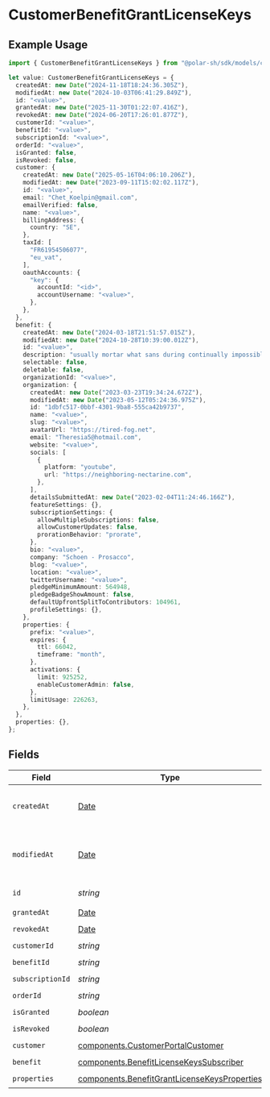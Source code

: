 # CustomerBenefitGrantLicenseKeys

## Example Usage

```typescript
import { CustomerBenefitGrantLicenseKeys } from "@polar-sh/sdk/models/components/customerbenefitgrantlicensekeys.js";

let value: CustomerBenefitGrantLicenseKeys = {
  createdAt: new Date("2024-11-18T18:24:36.305Z"),
  modifiedAt: new Date("2024-10-03T06:41:29.849Z"),
  id: "<value>",
  grantedAt: new Date("2025-11-30T01:22:07.416Z"),
  revokedAt: new Date("2024-06-20T17:26:01.877Z"),
  customerId: "<value>",
  benefitId: "<value>",
  subscriptionId: "<value>",
  orderId: "<value>",
  isGranted: false,
  isRevoked: false,
  customer: {
    createdAt: new Date("2025-05-16T04:06:10.206Z"),
    modifiedAt: new Date("2023-09-11T15:02:02.117Z"),
    id: "<value>",
    email: "Chet_Koelpin@gmail.com",
    emailVerified: false,
    name: "<value>",
    billingAddress: {
      country: "SE",
    },
    taxId: [
      "FR61954506077",
      "eu_vat",
    ],
    oauthAccounts: {
      "key": {
        accountId: "<id>",
        accountUsername: "<value>",
      },
    },
  },
  benefit: {
    createdAt: new Date("2024-03-18T21:51:57.015Z"),
    modifiedAt: new Date("2024-10-28T10:39:00.012Z"),
    id: "<value>",
    description: "usually mortar what sans during continually impossible",
    selectable: false,
    deletable: false,
    organizationId: "<value>",
    organization: {
      createdAt: new Date("2023-03-23T19:34:24.672Z"),
      modifiedAt: new Date("2023-05-12T05:24:36.975Z"),
      id: "1dbfc517-0bbf-4301-9ba8-555ca42b9737",
      name: "<value>",
      slug: "<value>",
      avatarUrl: "https://tired-fog.net",
      email: "Theresia5@hotmail.com",
      website: "<value>",
      socials: [
        {
          platform: "youtube",
          url: "https://neighboring-nectarine.com",
        },
      ],
      detailsSubmittedAt: new Date("2023-02-04T11:24:46.166Z"),
      featureSettings: {},
      subscriptionSettings: {
        allowMultipleSubscriptions: false,
        allowCustomerUpdates: false,
        prorationBehavior: "prorate",
      },
      bio: "<value>",
      company: "Schoen - Prosacco",
      blog: "<value>",
      location: "<value>",
      twitterUsername: "<value>",
      pledgeMinimumAmount: 564948,
      pledgeBadgeShowAmount: false,
      defaultUpfrontSplitToContributors: 104961,
      profileSettings: {},
    },
    properties: {
      prefix: "<value>",
      expires: {
        ttl: 66042,
        timeframe: "month",
      },
      activations: {
        limit: 925252,
        enableCustomerAdmin: false,
      },
      limitUsage: 226263,
    },
  },
  properties: {},
};
```

## Fields

| Field                                                                                                        | Type                                                                                                         | Required                                                                                                     | Description                                                                                                  |
| ------------------------------------------------------------------------------------------------------------ | ------------------------------------------------------------------------------------------------------------ | ------------------------------------------------------------------------------------------------------------ | ------------------------------------------------------------------------------------------------------------ |
| `createdAt`                                                                                                  | [Date](https://developer.mozilla.org/en-US/docs/Web/JavaScript/Reference/Global_Objects/Date)                | :heavy_check_mark:                                                                                           | Creation timestamp of the object.                                                                            |
| `modifiedAt`                                                                                                 | [Date](https://developer.mozilla.org/en-US/docs/Web/JavaScript/Reference/Global_Objects/Date)                | :heavy_check_mark:                                                                                           | Last modification timestamp of the object.                                                                   |
| `id`                                                                                                         | *string*                                                                                                     | :heavy_check_mark:                                                                                           | The ID of the object.                                                                                        |
| `grantedAt`                                                                                                  | [Date](https://developer.mozilla.org/en-US/docs/Web/JavaScript/Reference/Global_Objects/Date)                | :heavy_check_mark:                                                                                           | N/A                                                                                                          |
| `revokedAt`                                                                                                  | [Date](https://developer.mozilla.org/en-US/docs/Web/JavaScript/Reference/Global_Objects/Date)                | :heavy_check_mark:                                                                                           | N/A                                                                                                          |
| `customerId`                                                                                                 | *string*                                                                                                     | :heavy_check_mark:                                                                                           | N/A                                                                                                          |
| `benefitId`                                                                                                  | *string*                                                                                                     | :heavy_check_mark:                                                                                           | N/A                                                                                                          |
| `subscriptionId`                                                                                             | *string*                                                                                                     | :heavy_check_mark:                                                                                           | N/A                                                                                                          |
| `orderId`                                                                                                    | *string*                                                                                                     | :heavy_check_mark:                                                                                           | N/A                                                                                                          |
| `isGranted`                                                                                                  | *boolean*                                                                                                    | :heavy_check_mark:                                                                                           | N/A                                                                                                          |
| `isRevoked`                                                                                                  | *boolean*                                                                                                    | :heavy_check_mark:                                                                                           | N/A                                                                                                          |
| `customer`                                                                                                   | [components.CustomerPortalCustomer](../../models/components/customerportalcustomer.md)                       | :heavy_check_mark:                                                                                           | N/A                                                                                                          |
| `benefit`                                                                                                    | [components.BenefitLicenseKeysSubscriber](../../models/components/benefitlicensekeyssubscriber.md)           | :heavy_check_mark:                                                                                           | N/A                                                                                                          |
| `properties`                                                                                                 | [components.BenefitGrantLicenseKeysProperties](../../models/components/benefitgrantlicensekeysproperties.md) | :heavy_check_mark:                                                                                           | N/A                                                                                                          |